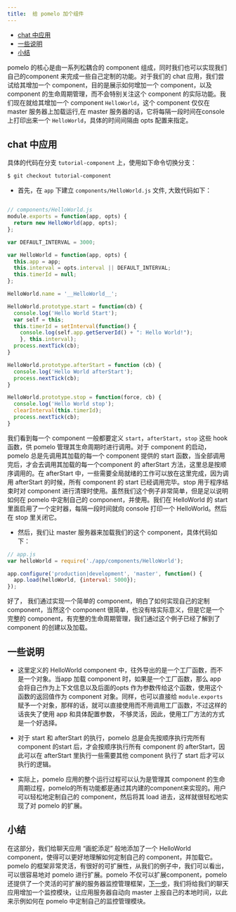 ```yaml
---
title:  给 pomelo 加个组件
---
```


<!-- TOC -->

- [chat 中应用](#chat-中应用)
- [一些说明](#一些说明)
- [小结](#小结)

<!-- /TOC -->

pomelo 的核心是由一系列松耦合的 component 组成，同时我们也可以实现我们自己的component 来完成一些自己定制的功能。对于我们的 chat 应用，我们尝试给其增加一个 component，目的是展示如何增加一个 component，以及 component 的生命周期管理，而不会特别关注这个 component 的实际功能。我们现在就给其增加一个 component `HelloWorld`，这个 component 仅仅在 master 服务器上加载运行,在 master 服务器的话，它将每隔一段时间在console 上打印出来一个 `HelloWorld`，具体的时间间隔由 opts 配置来指定。

## chat 中应用

具体的代码在分支 `tutorial-component` 上，使用如下命令切换分支：

```bash
$ git checkout tutorial-component
```

- 首先，在 `app` 下建立 `components/HelloWorld.js` 文件, 大致代码如下：

```js

// components/HelloWorld.js
module.exports = function(app, opts) {
  return new HelloWorld(app, opts);
};

var DEFAULT_INTERVAL = 3000;

var HelloWorld = function(app, opts) {
  this.app = app;
  this.interval = opts.interval || DEFAULT_INTERVAL;
  this.timerId = null;
};

HelloWorld.name = '__HelloWorld__';

HelloWorld.prototype.start = function(cb) {
  console.log('Hello World Start');
  var self = this;
  this.timerId = setInterval(function() {
    console.log(self.app.getServerId() + ": Hello World!");
    }, this.interval);
  process.nextTick(cb);
}

HelloWorld.prototype.afterStart = function (cb) {
  console.log('Hello World afterStart');
  process.nextTick(cb);
}

HelloWorld.prototype.stop = function(force, cb) {
  console.log('Hello World stop');
  clearInterval(this.timerId);
  process.nextTick(cb);
}

```

我们看到每一个 component 一般都要定义 `start`，`afterStart`，`stop` 这些 hook 函数，供 pomelo 管理其生命周期时进行调用。对于 component 的启动，pomelo 总是先调用其加载的每一个 component 提供的 start 函数，当全部调用完后，才会去调用其加载的每一个component 的 afterStart 方法，这里总是按顺序调用的。在 afterStart 中，一些需要全局就绪的工作可以放在这里完成，因为调用 afterStart 的时候，所有 component 的 start 已经调用完毕。stop 用于程序结束时对 component 进行清理时使用。虽然我们这个例子非常简单，但是足以说明如何在 pomelo 中定制自己的 component，并使用。我们在 HelloWorld 的 start 里面启用了一个定时器，每隔一段时间就向 console 打印一个 HelloWorld。然后在 stop 里关闭它。

- 然后，我们让 master 服务器来加载我们的这个 component，具体代码如下：

```js
// app.js
var helloWorld = require('./app/components/HelloWorld');

app.configure('production|development', 'master', function() {
  app.load(helloWorld, {interval: 5000});
});

```

好了， 我们通过实现一个简单的 component，明白了如何实现自己的定制 component，当然这个 component 很简单，也没有啥实际意义，但是它是一个完整的 component，有完整的生命周期管理，我们通过这个例子已经了解到了 component 的创建以及加载。

## 一些说明

- 这里定义的 HelloWorld component 中，往外导出的是一个工厂函数，而不是一个对象。当app 加载 component 时，如果是一个工厂函数，那么 app 会将自己作为上下文信息以及后面的opts 作为参数传给这个函数，使用这个函数的返回值作为 component 对象。同样，也可以直接给 `module.exports` 赋予一个对象，那样的话，就可以直接使用而不用调用工厂函数，不过这样的话丧失了使用 app 和具体配置参数， 不够灵活，因此，使用工厂方法的方式是一个好选择。

- 对于 start 和 afterStart 的执行，pomelo 总是会先按顺序执行完所有 component 的start 后，才会按顺序执行所有 component 的 afterStart，因此可以在 afterStart 里执行一些需要其他 component 执行了 start 后才可以执行的逻辑。

- 实际上，pomelo 应用的整个运行过程可以认为是管理其 component 的生命周期过程，pomelo的所有功能都是通过其内建的component来实现的。用户可以轻松地定制自己的 component，然后将其 load 进去，这样就很轻松地实现了对 pomelo 的扩展。

## 小结

在这部分，我们给聊天应用 “画蛇添足” 般地添加了一个 HelloWorld component，使得可以更好地理解如何定制自己的 component，并加载它。pomelo 的框架非常灵活，有很好的可扩展性，从我们的例子中，我们可以看出，可以很容易地对 pomelo 进行扩展。pomelo 不仅可以扩展component，pomelo 还提供了一个灵活的可扩展的服务器监控管理框架，[下一步](增加admin-module "增加admin-module")，我们将给我们的聊天应用增加一个监控模块，让应用服务器自动向 master 上报自己的本地时间，以此来示例如何在 pomelo 中定制自己的监控管理模块。